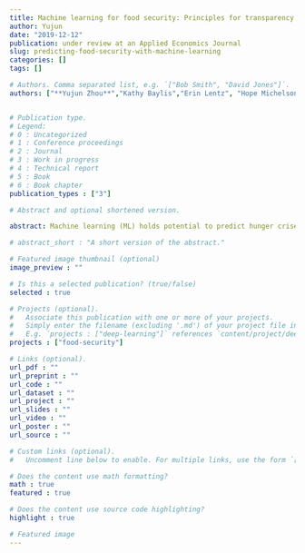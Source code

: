 ```yaml
---
title: Machine learning for food security: Principles for transparency and usability
author: Yujun
date: "2019-12-12"
publication: under review at an Applied Economics Journal
slug: predicting-food-security-with-machine-learning
categories: []
tags: []

# Authors. Comma separated list, e.g. `["Bob Smith", "David Jones"]`.
authors: ["**Yujun Zhou**","Kathy Baylis","Erin Lentz", "Hope Michelson","Chungmann Kim"]


# Publication type.
# Legend:
# 0 : Uncategorized
# 1 : Conference proceedings
# 2 : Journal
# 3 : Work in progress
# 4 : Technical report
# 5 : Book
# 6 : Book chapter
publication_types : ["3"]

# Abstract and optional shortened version.

abstract: Machine learning (ML) holds potential to predict hunger crises before they occur.  Yet, ML models embed crucial choices that affect their utility.  We develop a prototype model to predict food insecurity across three countries in sub-Saharan Africa.  Readily available data on prices, assets and weather all influence our model predictions.  Our model obtains 55-84% accuracy, substantially outperforming a logit and ML models using only time and location.  We highlight key principles for transparency and demonstrate how modeling choices between recall and accuracy can be tailored to policy-maker needs.  Our work provides a path for future modeling efforts in this area.

# abstract_short : "A short version of the abstract."

# Featured image thumbnail (optional)
image_preview : ""

# Is this a selected publication? (true/false)
selected : true

# Projects (optional).
#   Associate this publication with one or more of your projects.
#   Simply enter the filename (excluding '.md') of your project file in `content/project/`.
#   E.g. `projects : ["deep-learning"]` references `content/project/deep-learning.md`.
projects : ["food-security"]

# Links (optional).
url_pdf : ""
url_preprint : ""
url_code : ""
url_dataset : ""
url_project : ""
url_slides : ""
url_video : ""
url_poster : ""
url_source : ""

# Custom links (optional).
#   Uncomment line below to enable. For multiple links, use the form `[{...}, {...}, {...}]`.

# Does the content use math formatting?
math : true
featured : true

# Does the content use source code highlighting?
highlight : true

# Featured image
---
```

